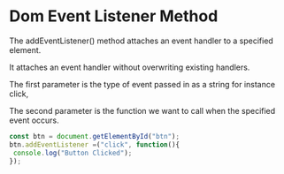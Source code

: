# Dom Event Listener Method
The addEventListener() method attaches an event handler to a specified element.

It attaches an event handler without overwriting existing handlers.

The first parameter is the type of event passed in as a string  for instance click, 

The second parameter is the function we want to call when the specified event occurs.

```js
const btn = document.getElementById("btn");
btn.addEventListener =("click", function(){
 console.log("Button Clicked");
});
```